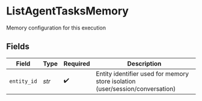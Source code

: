 # ListAgentTasksMemory

Memory configuration for this execution


## Fields

| Field                                                                         | Type                                                                          | Required                                                                      | Description                                                                   |
| ----------------------------------------------------------------------------- | ----------------------------------------------------------------------------- | ----------------------------------------------------------------------------- | ----------------------------------------------------------------------------- |
| `entity_id`                                                                   | *str*                                                                         | :heavy_check_mark:                                                            | Entity identifier used for memory store isolation (user/session/conversation) |